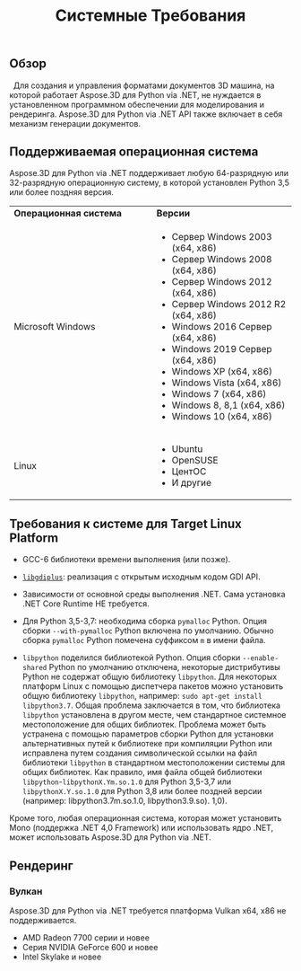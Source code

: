 ﻿---
title: Системные Требования
type: docs
weight: 50
url: /ru/python-net/system-requirements/
description: Системные требования для Aspose.3D для Python via .NET.
---
## **Обзор**
` `Для создания и управления форматами документов 3D машина, на которой работает Aspose.3D для Python via .NET, не нуждается в установленном программном обеспечении для моделирования и рендеринга. Aspose.3D для Python via .NET API также включает в себя механизм генерации документов.
## **Поддерживаемая операционная система**
Aspose.3D для Python via .NET поддерживает любую 64-разрядную или 32-разрядную операционную систему, в которой установлен Python 3,5 или более поздняя версия.

<table>  
    <tr>
        <td style="font-weight: bold; width:400px">Операционная система</td>
        <td style="font-weight: bold; width:400px">Версии</td>
    </tr>
    <tr>
        <td>Microsoft Windows</td>
        <td>
            <ul>
                <li>Сервер Windows 2003 (x64, x86)</li>
                <li>Сервер Windows 2008 (x64, x86)</li>
                <li>Сервер Windows 2012 (x64, x86)</li>
                <li>Сервер Windows 2012 R2 (x64, x86)</li>
                <li>Windows 2016 Сервер (x64, x86)</li>
                <li>Windows 2019 Сервер (x64, x86)</li>
                <li>Windows XP (x64, x86)</li>
                <li>Windows Vista (x64, x86)</li>
                <li>Windows 7 (x64, x86)</li>
                <li>Windows 8, 8,1 (x64, x86)</li>
                <li>Windows 10 (x64, x86)</li>
            </ul>
        </td>
    </tr>
    <tr>
        <td>Linux</td>
        <td>
            <ul>
                <li>Ubuntu</li>
                <li>OpenSUSE</li>
                <li>ЦентОС</li>
                <li>И другие</li>
            </ul>
        </td>
    </tr>
</table>


## Требования к системе для Target Linux Platform

- GCC-6 библиотеки времени выполнения (или позже).
  
- [`libgdiplus`](https://github.com/mono/libgdiplus): реализация с открытым исходным кодом GDI API.

- Зависимости от основной среды выполнения .NET. Сама установка .NET Core Runtime НЕ требуется.

- Для Python 3,5-3,7: необходима сборка `pymalloc` Python. Опция сборки `--with-pymalloc` Python включена по умолчанию. Обычно сборка `pymalloc` Python помечена суффиксом `m` в имени файла.

- `libpython` поделился библиотекой Python. Опция сборки `--enable-shared` Python по умолчанию отключена, некоторые дистрибутивы Python не содержат общую библиотеку `libpython`. Для некоторых платформ Linux с помощью диспетчера пакетов можно установить общую библиотеку `libpython`, например: `sudo apt-get install libpython3.7`. Общая проблема заключается в том, что библиотека `libpython` установлена в другом месте, чем стандартное системное местоположение для общих библиотек. Проблема может быть устранена с помощью параметров сборки Python для установки альтернативных путей к библиотеке при компиляции Python или исправлена путем создания символической ссылки на файл библиотеки `libpython` в стандартном местоположении системы для общих библиотек. Как правило, имя файла общей библиотеки `libpython`-`libpythonX.Ym.so.1.0` для Python 3,5-3,7 или `libpythonX.Y.so.1.0` для Python 3,8 или более поздней версии (например: libpython3.7m.so.1.0, libpython3.9.so). 1,0).



Кроме того, любая операционная система, которая может установить Mono (поддержка .NET 4,0 Framework) или использовать ядро .NET, может использовать Aspose.3D для Python via .NET.
## **Рендеринг**
### **Вулкан**
Aspose.3D для Python via .NET требуется платформа Vulkan x64, x86 не поддерживается.

- AMD Radeon 7700 серии и новее
- Серия NVIDIA GeForce 600 и новее
- Intel Skylake и новее
